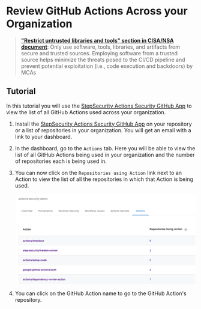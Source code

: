 # Review GitHub Actions Across your Organization

> **["Restrict untrusted libraries and tools" section in CISA/NSA document](https://media.defense.gov/2023/Jun/28/2003249466/-1/-1/0/CSI_DEFENDING_CI_CD_ENVIRONMENTS.PDF)**: Only use software, tools, libraries, and artifacts from secure and trusted sources. Employing software from a trusted source helps minimize the threats posed to the CI/CD pipeline and prevent potential exploitation (i.e., code execution and backdoors) by MCAs

## Tutorial

In this tutorial you will use the [StepSecurity Actions Security GitHub App](https://github.com/apps/stepsecurity-actions-security) to view the list of all GitHub Actions used across your organization.

1. Install the [StepSecurity Actions Security GitHub App](https://github.com/apps/stepsecurity-actions-security) on your repository or a list of repositories in your organization. You will get an email with a link to your dashboard.

2. In the dashboard, go to the `Actions` tab. Here you will be able to view the list of all GitHub Actions being used in your organization and the number of repositories each is being used in.

3. You can now click on the `Repositories using Action` link next to an Action to view the list of all the repositories in which that Action is being used.

   <img src="../../images/ActionsList.png" alt="Link to security insights" width="800">

4. You can click on the GitHub Action name to go to the GitHub Action's repository.
